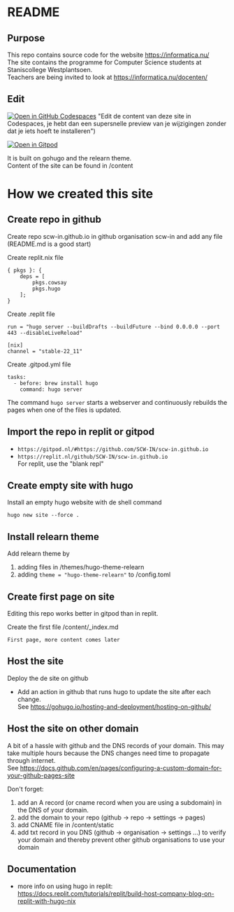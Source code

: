 
# README
## Purpose
This repo contains source code for the website https://informatica.nu/<br>
The site contains the programme for Computer Science students at Staniscollege Westplantsoen.<br>
Teachers are being invited to look at https://informatica.nu/docenten/

## Edit
[![Open in GitHub Codespaces](https://github.com/codespaces/badge.svg)](https://codespaces.new/informaticascw/informaticascw.github.io?quickstart=1)
"Edit de content van deze site in Codespaces, je hebt dan een supersnelle preview van je wijzigingen zonder dat je iets hoeft te installeren")<br>

[![Open in Gitpod](https://gitpod.io/button/open-in-gitpod.svg)](https://gitpod.io/#https://github.com/scw-in/scw-in.github.io 
"Edit de content van deze site in Gitpod, je hebt dan een supersnelle preview van je wijzigingen zonder dat je iets hoeft te installeren")<br>

It is built on gohugo and the relearn theme.<br>
Content of the site can be found in /content

# How we created this site

## Create repo in github 
Create repo scw-in.github.io in github organisation scw-in and add any file (README.md is a good start)

Create replit.nix file
```
{ pkgs }: {
    deps = [
        pkgs.cowsay
        pkgs.hugo
    ];
}
```

Create .replit file
```
run = "hugo server --buildDrafts --buildFuture --bind 0.0.0.0 --port 443 --disableLiveReload"

[nix]
channel = "stable-22_11"
```

Create .gitpod.yml file
```
tasks:
  - before: brew install hugo
    command: hugo server
```

The command `hugo server` starts a webserver and continuously rebuilds the pages when one of the files is updated.

##  Import the repo in replit or gitpod
- `https://gitpod.nl/#https://github.com/SCW-IN/scw-in.github.io`
- `https://replit.nl/github/SCW-IN/scw-in.github.io`<br>
For replit, use the "blank repl"

## Create empty site with hugo
Install an empty hugo website with de shell command
```
hugo new site --force .
```

## Install relearn theme
Add relearn theme by 
1. adding files in /themes/hugo-theme-relearn
2. adding `theme = "hugo-theme-relearn"` to /config.toml

## Create first page on site
Editing this repo works better in gitpod than in replit.

Create the first file /content/_index.md
```
First page, more content comes later
```

## Host the site
Deploy the de site on github
- Add an action in github that runs hugo to update the site after each change. <br>
See https://gohugo.io/hosting-and-deployment/hosting-on-github/

## Host the site on other domain
A bit of a hassle with github and the DNS records of your domain. This may take multiple hours because the DNS changes need time to propagate through internet.<br>
See https://docs.github.com/en/pages/configuring-a-custom-domain-for-your-github-pages-site

Don't forget:
1. add an A record (or cname record when you are using a subdomain) in the DNS of your domain.
2. add the domain to your repo (github -> repo -> settings -> pages)
3. add CNAME file in /content/static
4. add txt record in you DNS (github -> organisation -> settings ...) to verify your domain and thereby prevent other github organisations to use your domain

## Documentation
- more info on using hugo in replit: <br>
https://docs.replit.com/tutorials/replit/build-host-company-blog-on-replit-with-hugo-nix
